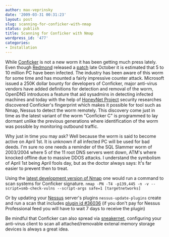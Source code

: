 ```yaml
---
author: max-veprinsky
date: '2009-03-31 00:31:23'
layout: post
slug: scanning-for-conficker-with-nmap
status: publish
title: Scanning for Conficker with Nmap
wordpress_id: '477'
categories:
- Installation
---
```


While [Conficker](https://www.honeynet.org/files/KYE-Conficker.pdf) is not a new worm it has been getting much press lately. Even though [Redmond](http://www.microsoft.com) released a [patch](http://www.microsoft.com/technet/security/Bulletin/MS08-067.mspx) late October it is estimated that 5 to 10 million PC have been infected. The industry has been aware of this worm for some time and has mounted a fairly impressive counter attack. Microsoft issued a 250K dollar bounty for developers of Conficker, major anti-virus vendors have added definitions for detection and removal of the worm, OpenDNS introduces a feature that aid sysadmins in detecting infected machines and today with the help of [HoneyNet Project](http://honeynet.org) security researches discovered Conficker's fingerprint which makes it possible for tool such as Nmap, Nessus to detect the worm remotely.  This discovery come just in time as the latest variant of the worm "Conficker C" is programmed to lay dormant unlike the previous generations where identification of the worm was possible by monitoring outbound traffic.

Why just in time you may ask? Well because the worm is said to become active on April 1st. It is unknown if all infected PC will be used for bad deeds. I'm sure no one needs a reminder of the SQL Slammer worm of 2003/2004 where 5 of the 11 root DNS servers went down, ATM's where knocked offline due to massive DDOS attacks. I understand the symbolism of April 1st being April fools day, but as the doctor always says: It's far easier to prevent then to treat.

Using the [latest development version of Nmap](http://download.insecure.org/nmap-dist/nmap-4.85BETA4-1.i386.rpm) one would run a command to scan systems for Conficker signature.
`nmap -PN -T4 -p139,445 -n -v --script=smb-check-vulns --script-args safe=1 [targetnetworks]`

Or by updating your [Nessus](http://www.nessus.org) server's plugins `nessus-update-plugins` create and run a scan that includes [plugin id #36036](http://www.nessus.org/plugins/index.php?view=single&id=36036) (if you don't pay for Nessus Professional feed you will have to wait 7 days to receive the plugin)

Be mindful that Conficker can also spread via [sneakernet](http://en.wikipedia.org/wiki/Sneakernet), configuring your anti-virus client to scan all attached/removable extenal memory storage devices is always a great idea.
